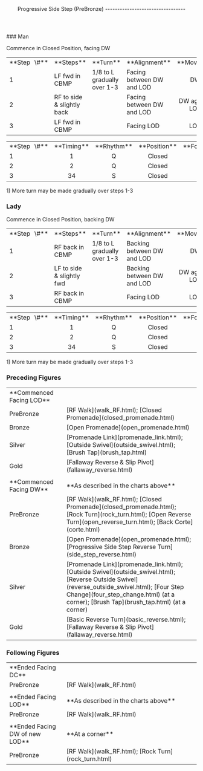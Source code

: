 <header>Progressive Side Step (PreBronze)
---------------------------------

 </header>### Man

Commence in Closed Position, facing DW

 <table class="style1"> <tbody><tr> <td style="width:10%">**Step<span style="color:white">\_</span>\#**</td> <td style="width:38%">**Steps**</td> <td style="width:20%">**Turn**</td> <td style="width:16%">**Alignment**</td> <td style="width:16%;text-align:center">**Moving**</td> </tr> <tr> <td>1</td> <td>LF fwd in CBMP</td> <td>1/8 to L gradually over 1-3</td> <td>Facing between DW and LOD</td> <td style="text-align:center">DW</td> </tr> <tr> <td>2</td> <td>RF to side &amp; slightly back</td> <td> </td> <td>Facing between DW and LOD</td> <td style="text-align:center">DW against LOD</td> </tr> <tr> <td>3</td> <td>LF fwd in CBMP</td> <td> </td> <td>Facing LOD</td> <td style="text-align:center">LOD</td> </tr> </tbody></table>

 <table class="style1"> <tbody><tr> <td style="width:10%">**Step<span style="color:white">\_</span>\#**</td> <td style="width:20%;text-align:center">**Timing**</td> <td style="width:20%;text-align:center">**Rhythm**</td> <td style="width:20%;text-align:center">**Position**</td> <td style="width:30%;text-align:right">**Footwork**</td> </tr> <tr> <td>1</td> <td style="text-align:center">1</td> <td style="text-align:center">Q</td> <td style="text-align:center">Closed</td> <td style="text-align:right">HF</td> </tr> <tr> <td>2</td> <td style="text-align:center">2</td> <td style="text-align:center">Q</td> <td style="text-align:center">Closed</td> <td style="text-align:right">i/e of WF</td> </tr> <tr> <td>3</td> <td style="text-align:center">34</td> <td style="text-align:center">S</td> <td style="text-align:center">Closed</td> <td style="text-align:right">HF</td> </tr> </tbody></table>

1\) More turn may be made gradually over steps 1-3

### Lady

Commence in Closed Position, backing DW

 <table class="style1"> <tbody><tr> <td style="width:10%">**Step<span style="color:white">\_</span>\#**</td> <td style="width:38%">**Steps**</td> <td style="width:20%">**Turn**</td> <td style="width:16%">**Alignment**</td> <td style="width:16%;text-align:center">**Moving**</td> </tr> <tr> <td>1</td> <td>RF back in CBMP</td> <td>1/8 to L gradually over 1-3</td> <td>Backing between DW and LOD</td> <td style="text-align:center">DW</td> </tr> <tr> <td>2</td> <td>LF to side &amp; slightly fwd</td> <td> </td> <td>Backing between DW and LOD</td> <td style="text-align:center">DW against LOD</td> </tr> <tr> <td>3</td> <td>RF back in CBMP</td> <td> </td> <td>Facing LOD</td> <td style="text-align:center">LOD</td> </tr> </tbody></table>

 <table class="style1"> <tbody><tr> <td style="width:10%">**Step<span style="color:white">\_</span>\#**</td> <td style="width:20%;text-align:center">**Timing**</td> <td style="width:20%;text-align:center">**Rhythm**</td> <td style="width:20%;text-align:center">**Position**</td> <td style="width:30%;text-align:right">**Footwork**</td> </tr> <tr> <td>1</td> <td style="text-align:center">1</td> <td style="text-align:center">Q</td> <td style="text-align:center">Closed</td> <td style="text-align:right">BH</td> </tr> <tr> <td>2</td> <td style="text-align:center">2</td> <td style="text-align:center">Q</td> <td style="text-align:center">Closed</td> <td style="text-align:right">i/e of BH</td> </tr> <tr> <td>3</td> <td style="text-align:center">34</td> <td style="text-align:center">S</td> <td style="text-align:center">Closed</td> <td style="text-align:right">BH</td> </tr> </tbody></table>

1\) More turn may be made gradually over steps 1-3

### Preceding Figures

 <table> <tbody><tr> <td style="width:30%">**Commenced Facing LOD**</td> <td> </td> </tr> <tr> <td style="width:30%; height: 23px;">PreBronze</td> <td style="height: 23px"> [RF Walk](walk_RF.html); [Closed Promenade](closed_promenade.html) </td> </tr> <tr> <td>Bronze</td> <td> [Open Promenade](open_promenade.html) </td> </tr> <tr> <td>Silver</td> <td> [Promenade Link](promenade_link.html); [Outside Swivel](outside_swivel.html); [Brush Tap](brush_tap.html) </td> </tr> <tr> <td>Gold</td> <td> [Fallaway Reverse &amp; Slip Pivot](fallaway_reverse.html) </td> </tr> <tr> <td> </td> <td> </td> </tr> <tr> <td>**Commenced Facing DW**</td> <td>**As described in the charts above**</td> </tr> <tr> <td style="width:30%">PreBronze</td> <td> [RF Walk](walk_RF.html); [Closed Promenade](closed_promenade.html); [Rock Turn](rock_turn.html); [Open Reverse Turn](open_reverse_turn.html); [Back Corte](corte.html) </td> </tr> <tr> <td>Bronze</td> <td> [Open Promenade](open_promenade.html); [Progressive Side Step Reverse Turn](side_step_reverse.html) </td> </tr> <tr> <td>Silver</td> <td> [Promenade Link](promenade_link.html); [Outside Swivel](outside_swivel.html); [Reverse Outside Swivel](reverse_outside_swivel.html); [Four Step Change](four_step_change.html) (at a corner); [Brush Tap](brush_tap.html) (at a corner) </td> </tr> <tr> <td>Gold</td> <td> [Basic Reverse Turn](basic_reverse.html); [Fallaway Reverse &amp; Slip Pivot](fallaway_reverse.html) </td> </tr> </tbody></table>

### Following Figures

 <table> <tbody><tr> <td style="width:30%">**Ended Facing DC**</td> <td> </td> </tr> <tr> <td style="width:30%">PreBronze</td> <td> [RF Walk](walk_RF.html) </td> </tr> <tr> <td style="width:30%"> </td> <td> </td> </tr> <tr> <td style="width:30%">**Ended Facing LOD**</td> <td>**As described in the charts above**</td> </tr> <tr> <td style="width:30%">PreBronze</td> <td> [RF Walk](walk_RF.html) </td> </tr> <tr> <td style="width:30%"> </td> <td> </td> </tr> <tr> <td style="width:30%">**Ended Facing DW of new LOD**</td> <td>**At a corner**</td> </tr> <tr> <td style="width:30%">PreBronze</td> <td> [RF Walk](walk_RF.html); [Rock Turn](rock_turn.html) </td> </tr> </tbody></table>